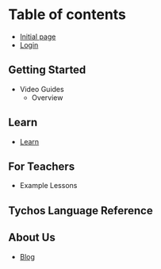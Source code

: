 # Table of contents

* [Initial page](README.md)
* [Login](https://tychos.org/login)

## Getting Started

* Video Guides
  * Overview

## Learn

* [Learn](./learn/learn.md)

## For Teachers

* Example Lessons

## Tychos Language Reference

## About Us

* [Blog](http://blog.tychos.org/)

